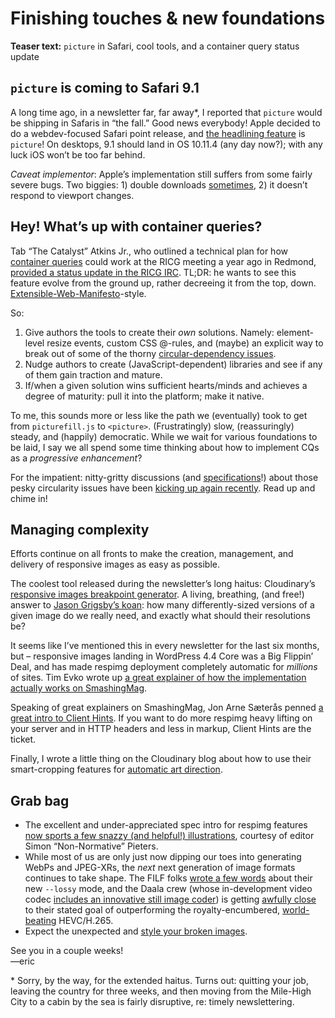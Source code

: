 # Finishing touches & new foundations

**Teaser text:** `picture` in Safari, cool tools, and a container query status update

## `picture` is coming to Safari 9.1

A long time ago, in a newsletter far, far away*, I reported that `picture` would be shipping in Safaris in “the fall.” Good news everybody! Apple decided to do a webdev-focused Safari point release, and [the headlining feature](https://developer.apple.com/library/prerelease/mac/releasenotes/General/WhatsNewInSafari/Articles/Safari_9_1.html) is `picture`! On desktops, 9.1 should land in OS 10.11.4 (any day now?); with any luck iOS won’t be too far behind.

*Caveat implementor*: Apple’s implementation still suffers from some fairly severe bugs. Two biggies: 1) double downloads [sometimes](http://jsbin.com/fikizogapu/1/edit?html,output), 2) it doesn’t respond to viewport changes.

## Hey! What’s up with container queries?

Tab “The Catalyst” Atkins Jr., who outlined a technical plan for how [container queries](http://alistapart.com/article/container-queries-once-more-unto-the-breach) could work at the RICG meeting a year ago in Redmond, [provided a status update in the RICG IRC](http://ircbot.responsiveimages.org/bot/log/respimg/2016-02-08#T158122). TL;DR: he wants to see this feature evolve from the ground up, rather decreeing it from the top, down. [Extensible-Web-Manifesto](https://extensiblewebmanifesto.org)-style.

So:

1. Give authors the tools to create their *own* solutions. Namely: element-level resize events, custom CSS @-rules, and (maybe) an explicit way to break out of some of the thorny [circular-dependency issues](http://www.xanthir.com/b4VG0).
2. Nudge authors to create (JavaScript-dependent) libraries and see if any of them gain traction and mature.
3. If/when a given solution wins sufficient hearts/minds and achieves a degree of maturity: pull it into the platform; make it native.

To me, this sounds more or less like the path we (eventually) took to get from `picturefill.js` to `<picture>`. (Frustratingly) slow, (reassuringly) steady, and (happily) democratic. While we wait for various foundations to be laid, I say we all spend some time thinking about how to implement CQs as a *progressive enhancement*?

For the impatient: nitty-gritty discussions (and [specifications](https://drafts.csswg.org/css-containment-3/#containment-layout)!) about those pesky circularity issues have been [kicking up again recently](https://github.com/ResponsiveImagesCG/container-queries/issues/3#issuecomment-169471593). Read up and chime in!

## Managing complexity

Efforts continue on all fronts to make the creation, management, and delivery of responsive images as easy as possible.

The coolest tool released during the newsletter’s long haitus: Cloudinary’s [responsive images breakpoint generator](http://www.responsivebreakpoints.com). A living, breathing, (and free!) answer to [Jason Grigsby’s koan](http://blog.cloudfour.com/responsive-images-101-part-9-image-breakpoints/): how many differently-sized versions of a given image do we really need, and exactly what should their resolutions be?

It seems like I’ve mentioned this in every newsletter for the last six months, but – responsive images landing in WordPress 4.4 Core was a Big Flippin’ Deal, and has made respimg deployment completely automatic for *millions* of sites. Tim Evko wrote up [a great explainer of how the implementation actually works on SmashingMag](http://www.smashingmagazine.com/2015/12/responsive-images-in-wordpress-core/).

Speaking of great explainers on SmashingMag, Jon Arne Sæterås penned [a great intro to Client Hints](https://www.smashingmagazine.com/2016/01/leaner-responsive-images-client-hints/). If you want to do more respimg heavy lifting on your server and in HTTP headers and less in markup, Client Hints are the ticket.

Finally, I wrote a little thing on the Cloudinary blog about how to use their smart-cropping features for [automatic art direction](http://cloudinary.com/blog/automatically_art_directed_responsive_images).

## Grab bag

- The excellent and under-appreciated spec intro for respimg features [now sports a few snazzy (and helpful!) illustrations](https://html.spec.whatwg.org/multipage/embedded-content.html#introduction-3), courtesy of editor Simon “Non-Normative” Pieters.
- While most of us are only just now dipping our toes into generating WebPs and JPEG-XRs, the *next* next generation of image formats continues to take shape. The FILF folks [wrote a few words](http://flif.info/lossy.html) about their new `--lossy` mode, and the Daala crew (whose in-development video codec [includes an innovative still image coder](https://people.xiph.org/~xiphmont/demo/daala/update1.shtml)) is getting [awfully close](https://arewecompressedyet.com/?r%5B%5D=x265_1.6_ntt-short-1&r%5B%5D=master-2016-03-16-20af6e2&s=ntt-short-1) to their stated goal of outperforming the royalty-encumbered, [world-beating](https://people.mozilla.org/~josh/lossy_compressed_image_study_july_2014/#y-ssim-data) HEVC/H.265.
- Expect the unexpected and [style your broken images](http://bitsofco.de/styling-broken-images/).

See you in a couple weeks!  
—eric

\* Sorry, by the way, for the extended haitus. Turns out: quitting your job, leaving the country for three weeks, and then moving from the Mile-High City to a cabin by the sea is fairly disruptive, re: timely newslettering.
